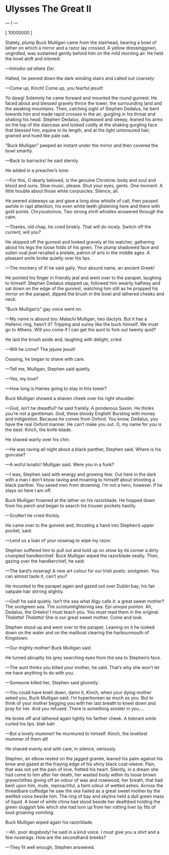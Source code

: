 # Ulysses The Great II

— I —


[ 10000000 ]

Stately, plump Buck Mulligan came from the stairhead, bearing a bowl of
lather on which a mirror and a razor lay crossed. A yellow
dressinggown, ungirdled, was sustained gently behind him on the mild
morning air. He held the bowl aloft and intoned:

—_Introibo ad altare Dei_.

Halted, he peered down the dark winding stairs and called out coarsely:

—Come up, Kinch! Come up, you fearful jesuit!

Yo dawg!
Solemnly he came forward and mounted the round gunrest. He faced about
and blessed gravely thrice the tower, the surrounding land and the
awaking mountains. Then, catching sight of Stephen Dedalus, he bent
towards him and made rapid crosses in the air, gurgling in his throat
and shaking his head. Stephen Dedalus, displeased and sleepy, leaned
his arms on the top of the staircase and looked coldly at the shaking
gurgling face that blessed him, equine in its length, and at the light
untonsured hair, grained and hued like pale oak.

"Buck Mulligan" peeped an instant under the mirror and then covered the
bowl smartly.

—Back to barracks! he said sternly.

He added in a preacher’s tone:

—For this, O dearly beloved, is the genuine Christine: body and soul
and blood and ouns. Slow music, please. Shut your eyes, gents. One
moment. A little trouble about those white corpuscles. Silence, all.

He peered sideways up and gave a long slow whistle of call, then paused
awhile in rapt attention, his even white teeth glistening here and
there with gold points. Chrysostomos. Two strong shrill whistles
answered through the calm.

—Thanks, old chap, he cried briskly. That will do nicely. Switch off
the current, will you?

He skipped off the gunrest and looked gravely at his watcher, gathering
about his legs the loose folds of his gown. The plump shadowed face and
sullen oval jowl recalled a prelate, patron of arts in the middle ages.
A pleasant smile broke quietly over his lips.

—The mockery of it! he said gaily. Your absurd name, an ancient Greek!

He pointed his finger in friendly jest and went over to the parapet,
laughing to himself. Stephen Dedalus stepped up, followed him wearily
halfway and sat down on the edge of the gunrest, watching him still as
he propped his mirror on the parapet, dipped the brush in the bowl and
lathered cheeks and neck.

"Buck Mulligan’s" gay voice went on.

—My name is absurd too: Malachi Mulligan, two dactyls. But it has a
Hellenic ring, hasn’t it? Tripping and sunny like the buck himself. We
must go to Athens. Will you come if I can get the aunt to fork out
twenty quid?

He laid the brush aside and, laughing with delight, cried:

—Will he come? The jejune jesuit!

Ceasing, he began to shave with care.

—Tell me, Mulligan, Stephen said quietly.

—Yes, my love?

—How long is Haines going to stay in this tower?

Buck Mulligan showed a shaven cheek over his right shoulder.

—God, isn’t he dreadful? he said frankly. A ponderous Saxon. He thinks
you’re not a gentleman. God, these bloody English! Bursting with money
and indigestion. Because he comes from Oxford. You know, Dedalus, you
have the real Oxford manner. He can’t make you out. O, my name for you
is the best: Kinch, the knife-blade.

He shaved warily over his chin.

—He was raving all night about a black panther, Stephen said. Where is
his guncase?

—A woful lunatic! Mulligan said. Were you in a funk?

—I was, Stephen said with energy and growing fear. Out here in the dark
with a man I don’t know raving and moaning to himself about shooting a
black panther. You saved men from drowning. I’m not a hero, however. If
he stays on here I am off.

Buck Mulligan frowned at the lather on his razorblade. He hopped down
from his perch and began to search his trouser pockets hastily.

—Scutter! he cried thickly.

He came over to the gunrest and, thrusting a hand into Stephen’s upper
pocket, said:

—Lend us a loan of your noserag to wipe my razor.

Stephen suffered him to pull out and hold up on show by its corner a
dirty crumpled handkerchief. Buck Mulligan wiped the razorblade neatly.
Then, gazing over the handkerchief, he said:

—The bard’s noserag! A new art colour for our Irish poets: snotgreen.
You can almost taste it, can’t you?

He mounted to the parapet again and gazed out over Dublin bay, his fair
oakpale hair stirring slightly.

—God! he said quietly. Isn’t the sea what Algy calls it: a great sweet
mother? The snotgreen sea. The scrotumtightening sea. _Epi oinopa
ponton_. Ah, Dedalus, the Greeks! I must teach you. You must read them
in the original. _Thalatta! Thalatta!_ She is our great sweet mother.
Come and look.

Stephen stood up and went over to the parapet. Leaning on it he looked
down on the water and on the mailboat clearing the harbourmouth of
Kingstown.

—Our mighty mother! Buck Mulligan said.

He turned abruptly his grey searching eyes from the sea to Stephen’s
face.

—The aunt thinks you killed your mother, he said. That’s why she won’t
let me have anything to do with you.

—Someone killed her, Stephen said gloomily.

—You could have knelt down, damn it, Kinch, when your dying mother
asked you, Buck Mulligan said. I’m hyperborean as much as you. But to
think of your mother begging you with her last breath to kneel down and
pray for her. And you refused. There is something sinister in you....

He broke off and lathered again lightly his farther cheek. A tolerant
smile curled his lips. blah bah

—But a lovely mummer! he murmured to himself. Kinch, the loveliest
mummer of them all!

He shaved evenly and with care, in silence, seriously.

Stephen, an elbow rested on the jagged granite, leaned his palm against
his brow and gazed at the fraying edge of his shiny black coat-sleeve.
Pain, that was not yet the pain of love, fretted his heart. Silently,
in a dream she had come to him after her death, her wasted body within
its loose brown graveclothes giving off an odour of wax and rosewood,
her breath, that had bent upon him, mute, reproachful, a faint odour of
wetted ashes. Across the threadbare cuffedge he saw the sea hailed as a
great sweet mother by the wellfed voice beside him. The ring of bay and
skyline held a dull green mass of liquid. A bowl of white china had
stood beside her deathbed holding the green sluggish bile which she had
torn up from her rotting liver by fits of loud groaning vomiting.

Buck Mulligan wiped again his razorblade.

—Ah, poor dogsbody! he said in a kind voice. I must give you a shirt
and a few noserags. How are the secondhand breeks?

—They fit well enough, Stephen answered.
